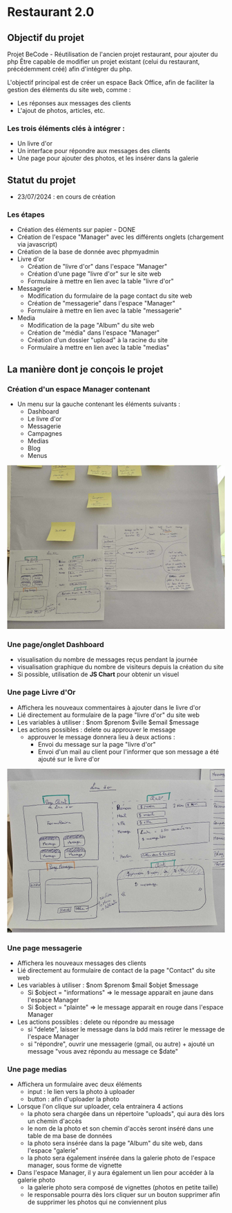 # Restaurant 2.0

## Objectif du projet
Projet BeCode - Réutilisation de l'ancien projet restaurant, pour ajouter du php
Être capable de modifier un projet existant (celui du restaurant, précédemment créé) afin d'intégrer du php.


L'objectif principal est de créer un espace Back Office, afin de faciliter la gestion des éléments du site web, comme :
 - Les réponses aux messages des clients
 - L'ajout de photos, articles, etc.

### Les trois éléments clés à intégrer :
 - Un livre d'or
 - Un interface pour répondre aux messages des clients
 - Une page pour ajouter des photos, et les insérer dans la galerie

## Statut du projet
 - 23/07/2024 : en cours de création

### Les étapes
 - Création des éléments sur papier - DONE
 - Création de l'espace "Manager" avec les différents onglets (chargement via javascript)
 - Création de la base de donnée avec phpmyadmin
 - Livre d'or
    - Création de "livre d'or" dans l'espace "Manager"
    - Création d'une page "livre d'or" sur le site web
    - Formulaire à mettre en lien avec la table "livre d'or"
 - Messagerie
    - Modification du formulaire de la page contact du site web
    - Création de "messagerie" dans l'espace "Manager"
    - Formulaire à mettre en lien avec la table "messagerie"
 - Media
    - Modification de la page "Album" du site web
    - Création de "média" dans l'espace "Manager"
    - Création d'un dossier "upload" à la racine du site
    - Formulaire à mettre en lien avec la table "medias"



## La manière dont je conçois le projet

### Création d'un **espace Manager** contenant
 - Un menu sur la gauche contenant les éléments suivants :
    - Dashboard
    - Le livre d'or
    - Messagerie
    - Campagnes
    - Medias
    - Blog
    - Menus

![plan général](/Photo_02.jpg)

### Une page/onglet **Dashboard**
- visualisation du nombre de messages reçus pendant la journée
- visualisation graphique du nombre de visiteurs depuis la création du site
- Si possible, utilisation de **JS Chart** pour obtenir un visuel

### Une page Livre d'Or
- Affichera les nouveaux commentaires à ajouter dans le livre d'or
- Lié directement au formulaire de la page "livre d'or" du site web
- Les variables à utiliser : $nom $prenom $ville $email $message
- Les actions possibles : delete ou approuver le message
    - approuver le message donnera lieu à deux actions :
        - Envoi du message sur la page "livre d'or"
        - Envoi d'un mail au client pour l'informer que son message a été ajouté sur le livre d'or
    
![présentation du livre d'or](/Photo_01.jpg)

### Une page **messagerie**
- Affichera les nouveaux messages des clients
- Lié directement au formulaire de contact de la page "Contact" du site web
- Les variables à utiliser : $nom $prenom $mail $objet $message
    - Si $object = "informations" => le message apparait en jaune dans l'espace Manager
    - Si $object = "plainte" => le message apparait en rouge dans l'espace Manager
- Les actions possibles : delete ou répondre au message
    - si "delete", laisser le message dans la bdd mais retirer le message de l'espace Manager
    - si "répondre", ouvrir une messagerie (gmail, ou autre) + ajouté un message "vous avez répondu au message ce $date"

### Une page **medias**
- Affichera un formulaire avec deux éléments
    - input : le lien vers la photo à uploader
    - button : afin d'uploader la photo
- Lorsque l'on clique sur uploader, cela entrainera 4 actions
    - la photo sera chargée dans un répertoire "uploads", qui aura dès lors un chemin d'accès
    - le nom de la photo et son chemin d'accès seront inséré dans une table de ma base de données
    - la photo sera insérée dans la page "Album" du site web, dans l'espace "galerie"
    - la photo sera également insérée dans la galerie photo de l'espace manager, sous forme de vignette
- Dans l'espace Manager, il y aura également un lien pour accéder à la galerie photo
    - la galerie photo sera composé de vignettes (photos en petite taille)
    - le responsable pourra dès lors cliquer sur un bouton supprimer afin de supprimer les photos qui ne conviennent plus


